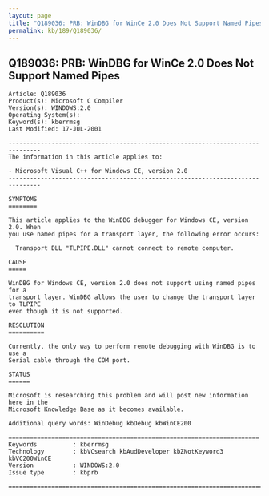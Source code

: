 ```yaml
---
layout: page
title: "Q189036: PRB: WinDBG for WinCe 2.0 Does Not Support Named Pipes"
permalink: kb/189/Q189036/
---
```


## Q189036: PRB: WinDBG for WinCe 2.0 Does Not Support Named Pipes

	Article: Q189036
	Product(s): Microsoft C Compiler
	Version(s): WINDOWS:2.0
	Operating System(s): 
	Keyword(s): kberrmsg
	Last Modified: 17-JUL-2001
	
	-------------------------------------------------------------------------------
	The information in this article applies to:
	
	- Microsoft Visual C++ for Windows CE, version 2.0 
	-------------------------------------------------------------------------------
	
	SYMPTOMS
	========
	
	This article applies to the WinDBG debugger for Windows CE, version 2.0. When
	you use named pipes for a transport layer, the following error occurs:
	
	  Transport DLL "TLPIPE.DLL" cannot connect to remote computer.
	
	CAUSE
	=====
	
	WinDBG for Windows CE, version 2.0 does not support using named pipes for a
	transport layer. WinDBG allows the user to change the transport layer to TLPIPE
	even though it is not supported.
	
	RESOLUTION
	==========
	
	Currently, the only way to perform remote debugging with WinDBG is to use a
	Serial cable through the COM port.
	
	STATUS
	======
	
	Microsoft is researching this problem and will post new information here in the
	Microsoft Knowledge Base as it becomes available.
	
	Additional query words: WinDebug kbDebug kbWinCE200
	
	======================================================================
	Keywords          : kberrmsg 
	Technology        : kbVCsearch kbAudDeveloper kbZNotKeyword3 kbVC200WinCE
	Version           : WINDOWS:2.0
	Issue type        : kbprb
	
	=============================================================================
	
